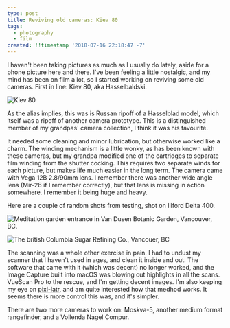 ```yaml
---
type: post
title: Reviving old cameras: Kiev 80
tags:
  - photography
  - film
created: !!timestamp '2018-07-16 22:18:47 -7'
---
```

I haven't been taking pictures as much as I usually do lately, aside for a phone picture here and there. I've been feeling a little nostalgic, and my mind has been on film a lot, so I started working on reviving some old cameras. First in line: Kiev 80, aka Hasselbaldski.

![Kiev 80](/media/images/photos/2018/07/kiev80.jpg)

As the alias implies, this was is Russan ripoff of a Hasselblad model, which itself was a ripoff of another camera prototype. This is a distinguished member of my grandpas' camera collection, I think it was his favourite.

It needed some cleaning and minor lubrication, but otherwise worked like a charm. The winding mechanism is a little wonky, as has been known with these cameras, but my grandpa modified one of the cartridges to separate film winding from the shutter cocking. This requires two separate winds for each picture, but makes life much easier in the long term. The camera came with Vega 12B 2.8/90mm lens. I remember there was another wide angle lens (Mir-26 if I remember correctly), but that lens is missing in action somewhere. I remember it being huge and heavy.

Here are a couple of random shots from testing, shot on Illford Delta 400.


![Meditation garden entrance in Van Dusen Botanic Garden, Vancouver, BC. ](/media/images/photos/2018/07/vandusen-zen.jpg)

![The british Columbia Sugar Refining Co., Vancouer, BC](/media/images/photos/2018/07/bc-sugar.jpg)

The scanning was a whole other exercise in pain. I had to undust my scanner that I haven't used in ages, and clean it inside and out. The software that came with it (which was decent) no longer worked, and the Image Capture built into macOS was blowing out highlights in all the scans. VueScan Pro to the rescue, and I'm getting decent images. I'm also keeping my eye on [pixl-latr](http://pixl-latr.com), and am quite interested how that medhod works. It seems there is more control this was, and it's simpler.

There are two more cameras to work on: Moskva-5, another medium format rangefinder, and a Vollenda Nagel Compur.

